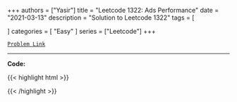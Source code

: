 
+++
authors = ["Yasir"]
title = "Leetcode 1322: Ads Performance"
date = "2021-03-13"
description = "Solution to Leetcode 1322"
tags = [
    
]
categories = [
    "Easy"
]
series = ["Leetcode"]
+++



[`Problem Link`](https://leetcode.com/problems/ads-performance/description/)

---

**Code:**

{{< highlight html >}}

{{< /highlight >}}


